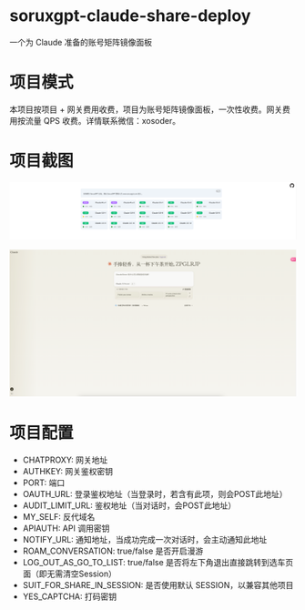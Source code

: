 # soruxgpt-claude-share-deploy
一个为 Claude 准备的账号矩阵镜像面板

# 项目模式

本项目按项目 + 网关费用收费，项目为账号矩阵镜像面板，一次性收费。网关费用按流量 QPS 收费。详情联系微信：xosoder。

# 项目截图

![首页截图](./img/1.png)

![使用截图](./img/2.png)

# 项目配置

- CHATPROXY: 网关地址
- AUTHKEY: 网关鉴权密钥
- PORT: 端口
- OAUTH_URL: 登录鉴权地址（当登录时，若含有此项，则会POST此地址）
- AUDIT_LIMIT_URL: 鉴权地址（当对话时，会POST此地址）
- MY_SELF: 反代域名
- APIAUTH: API 调用密钥
- NOTIFY_URL: 通知地址，当成功完成一次对话时，会主动通知此地址
- ROAM_CONVERSATION: true/false 是否开启漫游
- LOG_OUT_AS_GO_TO_LIST: true/false 是否将左下角退出直接跳转到选车页面（即无需清空Session）
- SUIT_FOR_SHARE_IN_SESSION: 是否使用默认 SESSION，以兼容其他项目
- YES_CAPTCHA: 打码密钥
